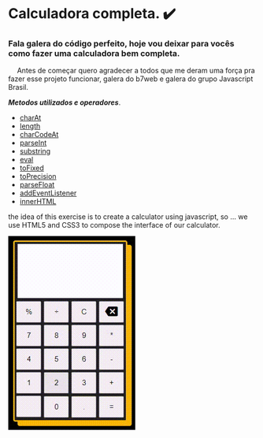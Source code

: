  # Calculadora completa. ✔️

### Fala galera do código perfeito, hoje vou deixar para vocês como fazer uma calculadora bem completa.

<p> &emsp; Antes de começar quero agradecer a todos que me deram uma força pra fazer esse projeto funcionar, galera do b7web e galera do grupo Javascript Brasil. </p>

 ***Metodos utilizados e operadores***.

- <a href="https://developer.mozilla.org/pt-BR/docs/Web/JavaScript/Reference/Global_Objects/String/charAt">charAt</a> 
- <a href="https://developer.mozilla.org/pt-BR/docs/Web/JavaScript/Reference/Global_Objects/String/length">length</a>
- <a href="https://developer.mozilla.org/pt-BR/docs/Web/JavaScript/Reference/Global_Objects/String/charCodeAt">charCodeAt</a>
- <a href="https://developer.mozilla.org/pt-BR/docs/Web/JavaScript/Reference/Global_Objects/parseInt">parseInt</a>
- <a href="https://developer.mozilla.org/pt-BR/docs/Web/JavaScript/Reference/Global_Objects/String/substring">substring</a>
- <a href="https://developer.mozilla.org/pt-BR/docs/Web/JavaScript/Reference/Global_Objects/eval">eval</a>
- <a href="https://developer.mozilla.org/pt-BR/docs/Web/JavaScript/Reference/Global_Objects/Number/toFixed">toFixed</a>
- <a href="https://developer.mozilla.org/pt-BR/docs/Web/JavaScript/Reference/Global_Objects/Number/toPrecision">toPrecision</a>
- <a href="https://developer.mozilla.org/pt-BR/docs/Web/JavaScript/Reference/Global_Objects/parseFloat">parseFloat</a>
- <a href="https://developer.mozilla.org/pt-BR/docs/Web/API/EventTarget/addEventListener">addEventListener</a>
- <a href="https://developer.mozilla.org/pt-BR/docs/Web/API/Element/innerHTML">innerHTML</a>








the idea of this exercise is to create a calculator using javascript, so ... we use HTML5 and CSS3 to compose the interface of our calculator.

![Gif exercises 3](https://github.com/codigoperfeito/Exercises/blob/main/Javascript/exercises-3/c8515301bf404eec97ef99e6bda235fc15_45_55%20(1).gif?raw=true)
